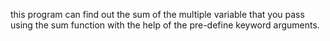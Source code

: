 this program can find out the sum of the multiple variable that you pass using the sum function
with the help of the pre-define keyword arguments.
